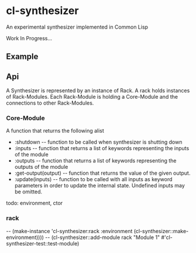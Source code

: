 # cl-synthesizer
An experimental synthesizer implemented in Common Lisp

Work In Progress...

## Example



## Api

A Synthesizer is represented by an instance of Rack. A rack holds instances of Rack-Modules. Each Rack-Module
is holding a Core-Module and the connections to other Rack-Modules.

### Core-Module

A function that returns the following alist

- :shutdown -- function to be called when synthesizer is shutting down
- :inputs -- function that returns a list of keywords representing the inputs of the module 
- :outputs -- function that returns a list of keywords representing the outputs of the module 
- :get-output(output) -- function that returns the value of the given output.
- :update(inputs) -- function to be called with all inputs as keyword parameters in order to update the internal state.
   Undefined inputs may be omitted.


todo: environment, ctor
### rack

-- (make-instance 'cl-synthesizer:rack :environment (cl-synthesizer::make-environment))))
--     (cl-synthesizer::add-module rack "Module 1" #'cl-synthesizer-test::test-module)


